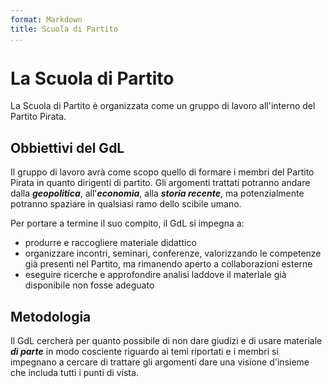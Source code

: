 ```yaml
---
format: Markdown
title: Scuola di Partito
...
```


# La Scuola di Partito
La Scuola di Partito è organizzata come un gruppo di lavoro all'interno del Partito Pirata.

## Obbiettivi del GdL
Il gruppo di lavoro avrà come scopo quello di formare i membri del Partito Pirata in quanto dirigenti di partito. Gli argomenti trattati potranno andare dalla _**geopolitica**_, all'_**economia**_, alla _**storia recente**_, ma potenzialmente potranno spaziare in qualsiasi ramo dello scibile umano.

Per portare a termine il suo compito, il GdL si impegna a:

*   produrre e raccogliere materiale didattico
*   organizzare incontri, seminari, conferenze, valorizzando le competenze già presenti nel Partito, ma rimanendo aperto a collaborazioni esterne
*   eseguire ricerche e approfondire analisi laddove il materiale già disponibile non fosse adeguato

## Metodologia
Il GdL cercherà per quanto possibile di non dare giudizi e di usare materiale _**di parte**_ in modo cosciente riguardo ai temi riportati e i membri si impegnano a cercare di trattare gli argomenti dare una visione d'insieme che includa tutti i punti di vista.

